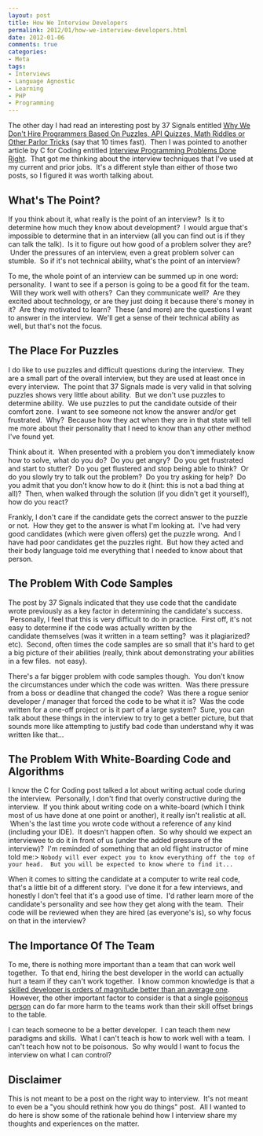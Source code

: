 ```yaml
---
layout: post
title: How We Interview Developers
permalink: 2012/01/how-we-interview-developers.html
date: 2012-01-06
comments: true
categories:
- Meta
tags:
- Interviews
- Language Agnostic
- Learning
- PHP
- Programming
---
```


The other day I had read an interesting post by 37 Signals entitled [Why We Don't Hire Programmers Based On Puzzles, API Quizzes, Math Riddles or Other Parlor Tricks](http://37signals.com/svn/posts/3071-why-we-dont-hire-programmers-based-on-puzzles-api-quizzes-math-riddles-or-other-parlor-tricks) (say that 10 times fast).  Then I was pointed to another article by C for Coding entitled [Interview Programming Problems Done Right](http://www.cforcoding.com/2012/01/interview-programming-problems-done.html).  That got me thinking about the interview techniques that I've used at my current and prior jobs.  It's a different style than either of those two posts, so I figured it was worth talking about.<!--more-->

## What's The Point?


If you think about it, what really is the point of an interview?  Is it to determine how much they know about development?  I would argue that's impossible to determine that in an interview (all you can find out is if they can talk the talk).  Is it to figure out how good of a problem solver they are?  Under the pressures of an interview, even a great problem solver can stumble.  So if it's not technical ability, what's the point of an interview?  

To me, the whole point of an interview can be summed up in one word: personality.  I want to see if a person is going to be a good fit for the team.  Will they work well with others?  Can they communicate well?  Are they excited about technology, or are they just doing it because there's money in it?  Are they motivated to learn?  These (and more) are the questions I want to answer in the interview.  We'll get a sense of their technical ability as well, but that's not the focus.
## The Place For Puzzles


I do like to use puzzles and difficult questions during the interview.  They are a small part of the overall interview, but they are used at least once in every interview.  The point that 37 Signals made is very valid in that solving puzzles shows very little about ability.  But we don't use puzzles to determine ability.  We use puzzles to put the candidate outside of their comfort zone.  I want to see someone not know the answer and/or get frustrated.  Why?  Because how they act when they are in that state will tell me more about their personality that I need to know than any other method I've found yet.

Think about it.  When presented with a problem you don't immediately know how to solve, what do you do?  Do you get angry?  Do you get frustrated and start to stutter?  Do you get flustered and stop being able to think?  Or do you slowly try to talk out the problem?  Do you try asking for help?  Do you admit that you don't know how to do it (hint: this is not a bad thing at all)?  Then, when walked through the solution (if you didn't get it yourself), how do you react?

Frankly, I don't care if the candidate gets the correct answer to the puzzle or not.  How they get to the answer is what I'm looking at.  I've had very good candidates (which were given offers) get the puzzle wrong.  And I have had poor candidates get the puzzles right.  But how they acted and their body language told me everything that I needed to know about that person.
## The Problem With Code Samples


The post by 37 Signals indicated that they use code that the candidate wrote previously as a key factor in determining the candidate's success.  Personally, I feel that this is very difficult to do in practice.  First off, it's not easy to determine if the code was actually written by the candidate themselves (was it written in a team setting?  was it plagiarized? etc).  Second, often times the code samples are so small that it's hard to get a big picture of their abilities (really, think about demonstrating your abilities in a few files.  not easy).  

There's a far bigger problem with code samples though.  You don't know the circumstances under which the code was written.  Was there pressure from a boss or deadline that changed the code?  Was there a rogue senior developer / manager that forced the code to be what it is?  Was the code written for a one-off project or is it part of a large system?  Sure, you can talk about these things in the interview to try to get a better picture, but that sounds more like attempting to justify bad code than understand why it was written like that...
## The Problem With White-Boarding Code and Algorithms


I know the C for Coding post talked a lot about writing actual code during the interview.  Personally, I don't find that overly constructive during the interview.  If you think about writing code on a white-board (which I think most of us have done at one point or another), it really isn't realistic at all.  When's the last time you wrote code without a reference of any kind (including your IDE).  It doesn't happen often.  So why should we expect an interviewee to do it in front of us (under the added pressure of the interview)?  I'm reminded of something that an old flight instructor of mine told me:> `Nobody will ever expect you to know everything off the top of your head.  But you will be expected to know where to find it...`


When it comes to sitting the candidate at a computer to write real code, that's a little bit of a different story.  I've done it for a few interviews, and honestly I don't feel that it's a good use of time.  I'd rather learn more of the candidate's personality and see how they get along with the team.  Their code will be reviewed when they are hired (as everyone's is), so why focus on that in the interview?
## The Importance Of The Team


To me, there is nothing more important than a team that can work well together.  To that end, hiring the best developer in the world can actually hurt a team if they can't work together.  I know common knowledge is that a [skilled developer is orders of magnitude better than an average one](http://books.google.com/books?id=SnJFzi7M9XcC&pg=PA26&lpg=PA26&dq=97+things+every+project+manager+ditch+diggers&source=bl&ots=526UNOlPH1&sig=HFdBFvVHkZtiUP4J-6ZOdwyWk_k&hl=en&sa=X&ei=7l0GT6e7LuTX0QHKmpC6Aw&ved=0CCEQ6AEwAA#v=onepage&q&f=false).  However, the other important factor to consider is that a single [poisonous person](http://video.google.com/videoplay?docid=-4216011961522818645) can do far more harm to the teams work than their skill offset brings to the table.  

I can teach someone to be a better developer.  I can teach them new paradigms and skills.  What I can't teach is how to work well with a team.  I can't teach how not to be poisonous.  So why would I want to focus the interview on what I can control?
## Disclaimer


This is not meant to be a post on the right way to interview.  It's not meant to even be a "you should rethink how you do things" post.  All I wanted to do here is show some of the rationale behind how I interview share my thoughts and experiences on the matter.  
